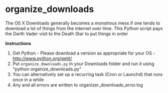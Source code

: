 organize_downloads
==================

The OS X Downloads generally becomes a monstrous mess if one tends to download a lot of things from the internet over time. This Python script pays the Darth Vader visit to the Death Star to put things in order

**Instructions**

1. Get Python - Please download a version as appropriate for your OS - http://www.python.org/getit/
2. Put `organize_downloads.py` in your Downloads folder and run it using "python organize_downloads.py"
3. You can alternatively set up a recurring task (Cron or Launchd) that runs once in a while
4. Any and all errors are written to organizer_downloads_error.log
